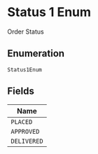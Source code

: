 
# Status 1 Enum

Order Status

## Enumeration

`Status1Enum`

## Fields

| Name |
|  --- |
| `PLACED` |
| `APPROVED` |
| `DELIVERED` |

